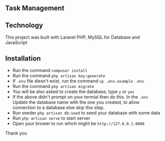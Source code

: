 ## Task Management

## Technology
This project was built with Laravel PHP, MySQL for Database and JavaScript

## Installation
- Run the command `composer install`
- Run the command `php artisan key:generate`
- If `.env` file diesn't exist, run the command `cp .env.example .env`
- Run the command `php artisan migrate` 
- You will be also asked to create the database, type `y` or `yes` 
-  If the above didn't prompt on your termial then do this. In the `.env` Update the database name with the one you created, to allow connection to a database else skip this step.
-  Run seeder `php artisan db:seed` to seed your database with some data
- Run `php artisan serve` to start server 
- Open your brower to run which might be `http://127.0.0.1:8000`

Thank you
